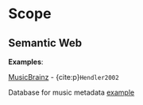 # Scope

## Semantic Web

**Examples**:

[MusicBrainz](https://beta.musicbrainz.org/) - {cite:p}`Hendler2002`

Database for music metadata [example](https://beta.musicbrainz.org/doc/MusicBrainz_Database/Schema)